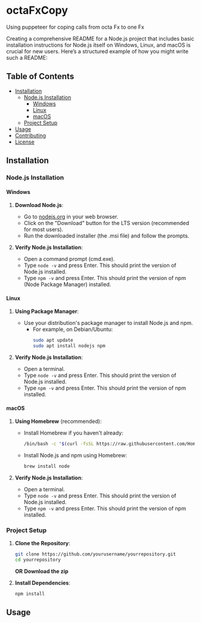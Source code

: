 # octaFxCopy
Using puppeteer for coping calls from octa Fx to one Fx

Creating a comprehensive README for a Node.js project that includes basic installation instructions for Node.js itself on Windows, Linux, and macOS is crucial for new users. Here’s a structured example of how you might write such a README:

## Table of Contents

- [Installation](#installation)
  - [Node.js Installation](#nodejs-installation)
    - [Windows](#windows)
    - [Linux](#linux)
    - [macOS](#macos)
  - [Project Setup](#project-setup)
- [Usage](#usage)
- [Contributing](#contributing)
- [License](#license)

## Installation

### Node.js Installation

#### Windows

1. **Download Node.js**:
   - Go to [nodejs.org](https://nodejs.org/) in your web browser.
   - Click on the "Download" button for the LTS version (recommended for most users).
   - Run the downloaded installer (the .msi file) and follow the prompts.

2. **Verify Node.js Installation**:
   - Open a command prompt (cmd.exe).
   - Type `node -v` and press Enter. This should print the version of Node.js installed.
   - Type `npm -v` and press Enter. This should print the version of npm (Node Package Manager) installed.

#### Linux

1. **Using Package Manager**:
   - Use your distribution's package manager to install Node.js and npm.
     - For example, on Debian/Ubuntu:
       ```bash
       sudo apt update
       sudo apt install nodejs npm
       ```

2. **Verify Node.js Installation**:
   - Open a terminal.
   - Type `node -v` and press Enter. This should print the version of Node.js installed.
   - Type `npm -v` and press Enter. This should print the version of npm installed.

#### macOS

1. **Using Homebrew** (recommended):
   - Install Homebrew if you haven't already:
     ```bash
     /bin/bash -c "$(curl -fsSL https://raw.githubusercontent.com/Homebrew/install/HEAD/install.sh)"
     ```
   - Install Node.js and npm using Homebrew:
     ```bash
     brew install node
     ```

2. **Verify Node.js Installation**:
   - Open a terminal.
   - Type `node -v` and press Enter. This should print the version of Node.js installed.
   - Type `npm -v` and press Enter. This should print the version of npm installed.

### Project Setup

1. **Clone the Repository**:
   ```bash
   git clone https://github.com/yourusername/yourrepository.git
   cd yourrepository
   ```
   **OR**
   **Download the zip**

3. **Install Dependencies**:
   ```bash
   npm install
   ```

## Usage

